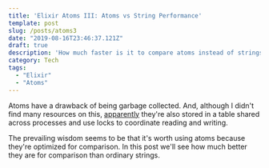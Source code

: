 ```yaml
---
title: 'Elixir Atoms III: Atoms vs String Performance'
template: post
slug: /posts/atoms3
date: "2019-08-16T23:46:37.121Z"
draft: true
description: 'How much faster is it to compare atoms instead of strings?'
category: Tech
tags:
  - "Elixir"
  - "Atoms"
---
```



Atoms have a drawback of being garbage collected. And, although I didn't find many resources on this, [apparently](http://erlang.org/pipermail/erlang-questions/2013-July/074834.html) they're also stored in a table shared across processes and use locks to coordinate reading and writing.

The prevailing wisdom seems to be that it's worth using atoms because they're optimized for comparison. In this post we'll see how much better they are for comparison than ordinary strings.
